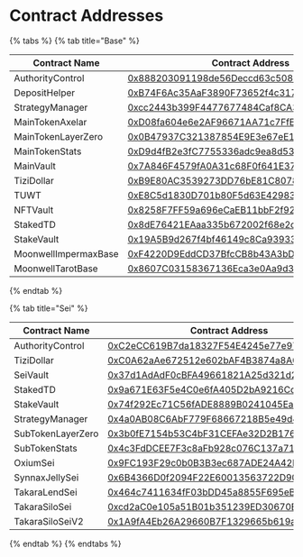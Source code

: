 # Contract Addresses



{% tabs %}
{% tab title="Base" %}
<table data-full-width="true"><thead><tr><th width="207">Contract Name</th><th>Contract Address</th><th data-hidden></th></tr></thead><tbody><tr><td>AuthorityControl</td><td><a href="https://basescan.org/address/0x888203091198de56Deccd63c508C4a1392868b58">0x888203091198de56Deccd63c508C4a1392868b58</a></td><td></td></tr><tr><td>DepositHelper</td><td><a href="https://basescan.org/address/0xB74F6Ac35AaF3890F73652f4c31755bA5157D299">0xB74F6Ac35AaF3890F73652f4c31755bA5157D299</a></td><td></td></tr><tr><td>StrategyManager</td><td><a href="https://basescan.org/address/0xcc2443b399F4477677484Caf8CA318A0c6546a56">0xcc2443b399F4477677484Caf8CA318A0c6546a56</a></td><td></td></tr><tr><td>MainTokenAxelar</td><td><a href="https://basescan.org/address/0xD08fa604e6e2AF96671AA71c7FfEac885c0f87a0">0xD08fa604e6e2AF96671AA71c7FfEac885c0f87a0</a></td><td></td></tr><tr><td>MainTokenLayerZero</td><td><a href="https://basescan.org/address/0x0B47937C321387854E9E3e67eE16F2657454f7f9">0x0B47937C321387854E9E3e67eE16F2657454f7f9</a></td><td></td></tr><tr><td>MainTokenStats</td><td><a href="https://basescan.org/address/0xD9d4fB2e3fC7755336adc9ea8d53316D69f97E37">0xD9d4fB2e3fC7755336adc9ea8d53316D69f97E37</a></td><td></td></tr><tr><td>MainVault</td><td><a href="https://basescan.org/address/0x7A846F4579fA0A31c68F0f641E370fB28D90a8db">0x7A846F4579fA0A31c68F0f641E370fB28D90a8db</a></td><td></td></tr><tr><td>TiziDollar</td><td><a href="https://basescan.org/address/0xB9E80AC3539273DD76bE81C8078848a98dAb7bC0">0xB9E80AC3539273DD76bE81C8078848a98dAb7bC0</a></td><td></td></tr><tr><td>TUWT</td><td><a href="https://basescan.org/address/0xE8C5d1830D701b80F5d63E42983d25EFb54B5dde">0xE8C5d1830D701b80F5d63E42983d25EFb54B5dde</a></td><td></td></tr><tr><td>NFTVault</td><td><a href="https://app.gitbook.com/o/swzQesOhzFhftAB9Qjq5/s/rA5RvleDQVjJKAoI2muo/">0x8258F7FF59a696eCaEB11bbF2f92E6E37940cc26</a></td><td></td></tr><tr><td>StakedTD</td><td><a href="https://basescan.org/address/0x8dE76421EAaa335b672002f68e2c84891ca4FC34">0x8dE76421EAaa335b672002f68e2c84891ca4FC34</a></td><td></td></tr><tr><td>StakeVault</td><td><a href="https://basescan.org/address/0x19A5B9d267f4bf46149c8Ca9393358d1C9782082">0x19A5B9d267f4bf46149c8Ca9393358d1C9782082</a></td><td></td></tr><tr><td>MoonwellImpermaxBase</td><td><a href="https://basescan.org/address/0xF4220D9EddCD37BfcCB8b43A3bDF5527e1722f6B">0xF4220D9EddCD37BfcCB8b43A3bDF5527e1722f6B</a></td><td></td></tr><tr><td>MoonwellTarotBase</td><td><a href="https://app.gitbook.com/s/rA5RvleDQVjJKAoI2muo/">0x8607C03158367136Eca3e0Aa9d3013216F3dAe97</a></td><td></td></tr></tbody></table>
{% endtab %}

{% tab title="Sei" %}
<table><thead><tr><th width="197.00006103515625">Contract Name</th><th>Contract Address</th></tr></thead><tbody><tr><td>AuthorityControl</td><td><a href="https://seitrace.com/address/0xC2eCC619B7da18327F54E4245e77e97c1313dB96?chain=pacific-1&#x26;tab=transactions">0xC2eCC619B7da18327F54E4245e77e97c1313dB96</a></td></tr><tr><td>TiziDollar</td><td><a href="https://seitrace.com/address/0xC0A62aAe672512e602bAF4B3874a8A0aAFDf59Af?chain=pacific-1">0xC0A62aAe672512e602bAF4B3874a8A0aAFDf59Af</a></td></tr><tr><td>SeiVault</td><td><a href="https://seitrace.com/address/0x37d1AdAdF0cBFA49661821A25d321d271A617613?chain=pacific-1">0x37d1AdAdF0cBFA49661821A25d321d271A617613</a></td></tr><tr><td>StakedTD</td><td><a href="https://seitrace.com/address/0x9a671E63F5e4C0e6fA405D2bA9216Cd29f04e00e?chain=pacific-1">0x9a671E63F5e4C0e6fA405D2bA9216Cd29f04e00e</a></td></tr><tr><td>StakeVault</td><td><a href="https://seitrace.com/address/0x74f292Ec71C56fADE8889B0241045Ea75ffc8cB6?chain=pacific-1">0x74f292Ec71C56fADE8889B0241045Ea75ffc8cB6</a></td></tr><tr><td>StrategyManager</td><td><a href="https://seitrace.com/address/0x4a0AB08C6AbF779F68667218B5e49d4d6004032e?chain=pacific-1">0x4a0AB08C6AbF779F68667218B5e49d4d6004032e</a></td></tr><tr><td>SubTokenLayerZero</td><td><a href="https://seitrace.com/address/0x3b0fE7154b53C4bF31CEFAe32D2B17680Faa6D35?chain=pacific-1">0x3b0fE7154b53C4bF31CEFAe32D2B17680Faa6D35</a></td></tr><tr><td>SubTokenStats</td><td><a href="https://seitrace.com/address/0x4c3FdDCEE7F3c8aFb928c076C137a712E306434a?chain=pacific-1">0x4c3FdDCEE7F3c8aFb928c076C137a712E306434a</a></td></tr><tr><td>OxiumSei</td><td><a href="https://seitrace.com/address/0x9FC193F29c0b0B3B3ec687ADE24A42De1a667fAC?chain=pacific-1">0x9FC193F29c0b0B3B3ec687ADE24A42De1a667fAC</a></td></tr><tr><td>SynnaxJellySei</td><td><a href="https://seitrace.com/address/0x6B4366D0f2094F22E60013563722D90E8C895808?chain=pacific-1">0x6B4366D0f2094F22E60013563722D90E8C895808</a></td></tr><tr><td>TakaraLendSei</td><td><a href="https://seitrace.com/address/0x464c7411634fF03bDD45a8855F695eBf69469e60?chain=pacific-1">0x464c7411634fF03bDD45a8855F695eBf69469e60</a></td></tr><tr><td>TakaraSiloSei</td><td><a href="https://seitrace.com/address/0xcd2aC0e105a51B01b351239ED30670E04Fa525a8?chain=pacific-1">0xcd2aC0e105a51B01b351239ED30670E04Fa525a8</a></td></tr><tr><td>TakaraSiloSeiV2</td><td><a href="https://seitrace.com/address/0x1A9fA4Eb26A29660B7F1329665b619aA9B222Bd3?chain=pacific-1">0x1A9fA4Eb26A29660B7F1329665b619aA9B222Bd3</a></td></tr></tbody></table>
{% endtab %}
{% endtabs %}

